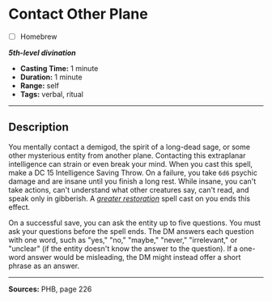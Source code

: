 # Contact Other Plane
- [ ] Homebrew

***5th-level divination***
- **Casting Time:** 1 minute
- **Duration:** 1 minute
- **Range:** self
- **Tags:** verbal, ritual

---

## Description
You mentally contact a demigod, the spirit of a long-dead sage, or some other mysterious entity from another plane.
Contacting this extraplanar intelligence can strain or even break your mind.
When you cast this spell, make a DC 15 Intelligence Saving Throw.
On a failure, you take `6d6` psychic damage and are insane until you finish a long rest.
While insane, you can't take actions, can't understand what other creatures say, can't read, and speak only in gibberish.
A [*greater restoration*](./greater-restoration) spell cast on you ends this effect.

On a successful save, you can ask the entity up to five questions.
You must ask your questions before the spell ends.
The DM answers each question with one word, such as "yes," "no," "maybe," "never," "irrelevant," or "unclear" (if the entity doesn't know the answer to the question).
If a one-word answer would be misleading, the DM might instead offer a short phrase as an answer.

---

**Sources:** PHB, page 226
